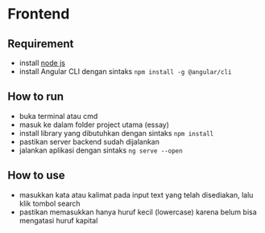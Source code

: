 # Frontend
## Requirement
- install [node js](https://nodejs.org/en/)
- install Angular CLI dengan sintaks `npm install -g @angular/cli` 

## How to run
- buka terminal atau cmd
- masuk ke dalam folder project utama (essay)
- install library yang dibutuhkan dengan sintaks `npm install`
- pastikan server backend sudah dijalankan
- jalankan aplikasi dengan sintaks `ng serve --open`

## How to use
- masukkan kata atau kalimat pada input text yang telah disediakan, lalu klik tombol search
- pastikan memasukkan hanya huruf kecil (lowercase) karena belum bisa mengatasi huruf kapital